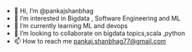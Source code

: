 - 👋 Hi, I’m @pankajshanbhag
- 👀 I’m interested in Bigdata , Software Engineering and ML
- 🌱 I’m currently learning ML and devops
- 💞️ I’m looking to collaborate on bigdata topics,scala ,python 
- 📫 How to reach me pankaj.shanbhag77@gmail.com

<!---
pankajshanbhag/pankajshanbhag is a ✨ special ✨ repository because its `README.md` (this file) appears on your GitHub profile.
You can click the Preview link to take a look at your changes.
--->
